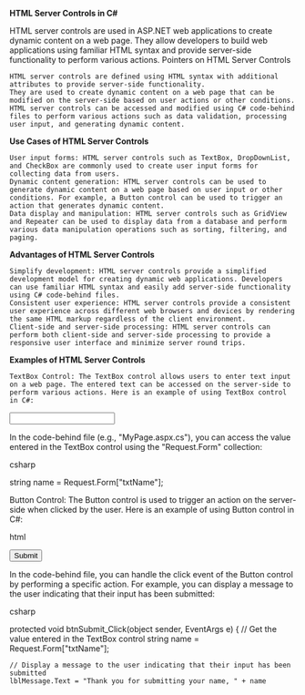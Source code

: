 **HTML Server Controls in C#**

HTML server controls are used in ASP.NET web applications to create dynamic content on a web page. They allow developers to build web applications using familiar HTML syntax and provide server-side functionality to perform various actions.
Pointers on HTML Server Controls



    HTML server controls are defined using HTML syntax with additional attributes to provide server-side functionality.
    They are used to create dynamic content on a web page that can be modified on the server-side based on user actions or other conditions.
    HTML server controls can be accessed and modified using C# code-behind files to perform various actions such as data validation, processing user input, and generating dynamic content.

**Use Cases of HTML Server Controls**


    User input forms: HTML server controls such as TextBox, DropDownList, and CheckBox are commonly used to create user input forms for collecting data from users.
    Dynamic content generation: HTML server controls can be used to generate dynamic content on a web page based on user input or other conditions. For example, a Button control can be used to trigger an action that generates dynamic content.
    Data display and manipulation: HTML server controls such as GridView and Repeater can be used to display data from a database and perform various data manipulation operations such as sorting, filtering, and paging.

**Advantages of HTML Server Controls**

    Simplify development: HTML server controls provide a simplified development model for creating dynamic web applications. Developers can use familiar HTML syntax and easily add server-side functionality using C# code-behind files.
    Consistent user experience: HTML server controls provide a consistent user experience across different web browsers and devices by rendering the same HTML markup regardless of the client environment.
    Client-side and server-side processing: HTML server controls can perform both client-side and server-side processing to provide a responsive user interface and minimize server round trips.

**Examples of HTML Server Controls**


    TextBox Control: The TextBox control allows users to enter text input on a web page. The entered text can be accessed on the server-side to perform various actions. Here is an example of using TextBox control in C#:


<input type="text" name="txtName" id="txtName" runat="server" />

In the code-behind file (e.g., "MyPage.aspx.cs"), you can access the value entered in the TextBox control using the "Request.Form" collection:

csharp

string name = Request.Form["txtName"];

Button Control: The Button control is used to trigger an action on the server-side when clicked by the user. Here is an example of using Button control in C#:

html

<button type="submit" name="btnSubmit" id="btnSubmit" runat="server" OnClick="btnSubmit_Click">Submit</button>

In the code-behind file, you can handle the click event of the Button control by performing a specific action. For example, you can display a message to the user indicating that their input has been submitted:

csharp

protected void btnSubmit_Click(object sender, EventArgs e)
{
    // Get the value entered in the TextBox control
    string name = Request.Form["txtName"];
    
    // Display a message to the user indicating that their input has been submitted
    lblMessage.Text = "Thank you for submitting your name, " + name